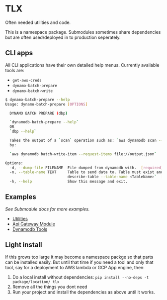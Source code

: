 # TLX

Often needed utilities and code.

This is a namespace package.  Submodules sometimes share dependencies but are often used/deployed in to production seperately.

## CLI apps

All CLI applications have their own detailed help menus.  Currently available tools are:

- `get-aws-creds`
- `dynamo-batch-prepare`
- `dynamo-batch-write`

```bash
$ dynamo-batch-prepare --help
Usage: dynamo-batch-prepare [OPTIONS]

  DYNAMO BATCH PREPARE (dbp)

  `dynamodb-batch-prepare --help`
  OR
  `dbp --help`

  Takes the output of a `scan` operation such as: `aws dynamodb scan --table-name <TableName>` and formats for use
  by:

  `aws dynamodb batch-write-item --request-items file://output.json`

Options:
  -d, --dump-file FILENAME  File dumped from dynamodb with.  [required]
  -n, --table-name TEXT     Table to send data to. Table must exist and key schema must match.  Use `aws dynamodb
                            describe-table --table-name <TableName>`  [required]
  -h, --help                Show this message and exit.
```

## Examples
*See Submodule docs for more examples.*
- [Utilities](tlx/util/README.md)
- [Api Gateway Module](tlx/apigateway/README.md)
- [Dynamodb Tools](tlx/dynamodb/README.md)

## Light install
If this grows too large it may become a namespace packge so that parts can be installed easily. But until that time if you need a tool and only that tool, say for a deployment to AWS lambda or GCP App engine, then:

1.  Do a local install without dependencies:
`pip install --no-deps -t package/location/ tlx`
2.  Remove all the things you dont need
3.  Run your project and install the dependencies as above until it works.

